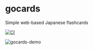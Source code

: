 # gocards

Simple web-based Japanese flashcards

[![CI](https://github.com/migopp/gocards/actions/workflows/ci.yml/badge.svg)](https://github.com/migopp/gocards/actions/workflows/ci.yml)

![gocards-demo](https://github.com/user-attachments/assets/a7bdcf69-b4a1-40bd-8994-34e454ab9c17)
